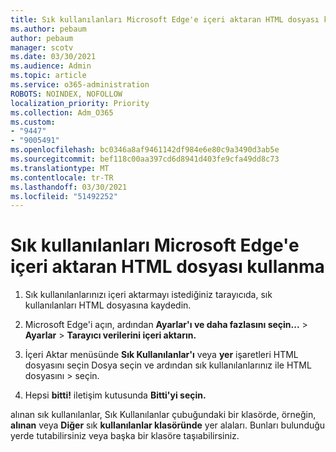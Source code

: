 ```yaml
---
title: Sık kullanılanları Microsoft Edge'e içeri aktaran HTML dosyası kullanma
ms.author: pebaum
author: pebaum
manager: scotv
ms.date: 03/30/2021
ms.audience: Admin
ms.topic: article
ms.service: o365-administration
ROBOTS: NOINDEX, NOFOLLOW
localization_priority: Priority
ms.collection: Adm_O365
ms.custom:
- "9447"
- "9005491"
ms.openlocfilehash: bc0346a8af9461142df984e6e80c9a3490d3ab5e
ms.sourcegitcommit: bef118c00aa397cd6d8941d403fe9cfa49dd8c73
ms.translationtype: MT
ms.contentlocale: tr-TR
ms.lasthandoff: 03/30/2021
ms.locfileid: "51492252"
---
```

# <a name="use-an-html-file-to-import-favorites-to-microsoft-edge"></a>Sık kullanılanları Microsoft Edge'e içeri aktaran HTML dosyası kullanma

1. Sık kullanılanlarınızı içeri aktarmayı istediğiniz tarayıcıda, sık kullanılanları HTML dosyasına kaydedin.

1. Microsoft Edge'i açın, ardından **Ayarlar'ı ve daha fazlasını seçin...**  >  **Ayarlar**  >  **Tarayıcı verilerini içeri aktarın.**

1. İçeri Aktar menüsünde **Sık Kullanılanlar'ı** veya **yer** işaretleri HTML dosyasını seçin Dosya seçin ve ardından sık kullanılanlarınız ile HTML dosyasını  >  seçin.

1. Hepsi **bitti!** iletişim kutusunda **Bitti'yi seçin.**

alınan sık kullanılanlar, Sık Kullanılanlar çubuğundaki bir klasörde, örneğin, **alınan** veya **Diğer** sık **kullanılanlar klasöründe** yer alaları. Bunları bulunduğu yerde tutabilirsiniz veya başka bir klasöre taşıabilirsiniz.